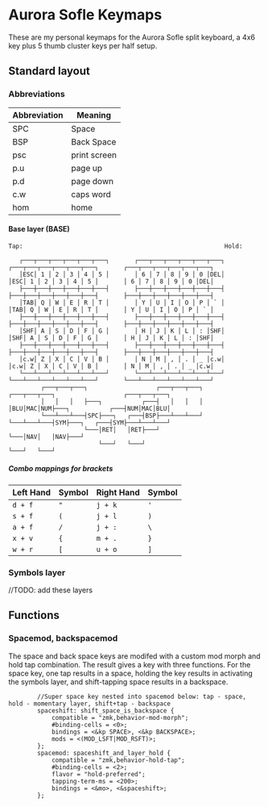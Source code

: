 # Aurora Sofle Keymaps
These are my personal keymaps for the Aurora Sofle split keyboard, a 4x6 key plus 5 thumb cluster keys per half setup.

## Standard layout

### Abbreviations
| Abbreviation | Meaning         |
| ------------ | --------------- |
| SPC          |  Space          |   
| BSP          |  Back Space     |
| psc          |  print screen   |
| p.u          |  page up        |
| p.d          |  page down      |
| c.w          |  caps word      |
| hom          |  home           | 

 
#### Base layer (BASE)
    Tap:                                                        Hold: 
       
       ┌───┬───┬───┬───┬───┬───┐       ┌───┬───┬───┬───┬───┬───┐                ┌───┬───┬───┬───┬───┬───┐       ┌───┬───┬───┬───┬───┬───┐
       │ESC│ 1 │ 2 │ 3 │ 4 │ 5 │       │ 6 │ 7 │ 8 │ 9 │ 0 │DEL│                │ESC│ 1 │ 2 │ 3 │ 4 │ 5 │       │ 6 │ 7 │ 8 │ 9 │ 0 │DEL│
       ├───┼───┼───┼───┼───┼───┤       ├───┼───┼───┼───┼───┼───┤                ├───┼───┼───┼───┼───┼───┤       ├───┼───┼───┼───┼───┼───┤
       │TAB│ Q │ W │ E │ R │ T │       │ Y │ U │ I │ O │ P │ ` │                │TAB│ Q │ W │ E │ R │ T │       │ Y │ U │ I │ O │ P │ ` │
       ├───┼───┼───┼───┼───┼───┤       ├───┼───┼───┼───┼───┼───┤                ├───┼───┼───┼───┼───┼───┤       ├───┼───┼───┼───┼───┼───┤
       │SHF│ A │ S │ D │ F │ G │       │ H │ J │ K │ L │ : │SHF│                │SHF│ A │ S │ D │ F │ G │       │ H │ J │ K │ L │ : │SHF│
       ├───┼───┼───┼───┼───┼───┤       ├───┼───┼───┼───┼───┼───┤                ├───┼───┼───┼───┼───┼───┤       ├───┼───┼───┼───┼───┼───┤
       │c.w│ Z │ X │ C │ V │ B │       │ N │ M │ , │ . │ _ │c.w│                │c.w│ Z │ X │ C │ V │ B │       │ N │ M │ , │ . │ _ │c.w│
       └───┴───┴───┴───┴───┴───┘       └───┴───┴───┴───┴───┴───┘                └───┴───┴───┴───┴───┴───┘       └───┴───┴───┴───┴───┴───┘
             ┌───┬───┬───┐                   ┌───┬───┬───┐                            ┌───┬───┬───┐                   ┌───┬───┬───┐
             │   │   │   ├───┐           ┌───┤   │   │   │                            │BLU│MAC│NUM├───┐           ┌───┤NUM│MAC│BLU│
             └───┴───┴───┤SPC├───┐   ┌───┤BSP├───┴───┴───┘                            └───┴───┴───┤SYM├───┐   ┌───┤SYM├───┴───┴───┘
                         └───│RET│   │RET├───┘                                                    └───│NAV│   │NAV├───┘            
                             └───┘   └───┘                                                            └───┘   └───┘                
                                                                         
##### Combo mappings for brackets
| Left Hand | Symbol | Right Hand | Symbol |
|-----------|--------|------------|--------|
| `d + f`   | `"`    | `j + k`    | `'`    |
| `s + f`   | `(`    | `j + l`    | `)`    |
| `a + f`   | `/`    | `j + :`    | `\`    |
| `x + v`   | `{`    | `m + .`    | `}`    |
| `w + r`   | `[`    | `u + o`    | `]`    |

### Symbols layer
//TODO: add these layers

## Functions

### Spacemod, backspacemod
The space and back space keys are modifed with a custom mod morph and hold tap combination. The result gives a key with three functions. 
For the space key, one tap results in a space, holding the key results in activating the symbols layer, and shift-tapping space results in a backspace.

```keymap 
        //Super space key nested into spacemod below: tap - space, hold - momentary layer, shift+tap - backspace
        spaceshift: shift_space_is_backspace { 
            compatible = "zmk,behavior-mod-morph";
            #binding-cells = <0>;
            bindings = <&kp SPACE>, <&kp BACKSPACE>;          
            mods = <(MOD_LSFT|MOD_RSFT)>;       
        };
        spacemod: spaceshift_and_layer_hold {
            compatible = "zmk,behavior-hold-tap";
            #binding-cells = <2>;
            flavor = "hold-preferred";
            tapping-term-ms = <200>;
            bindings = <&mo>, <&spaceshift>;
        };
```

